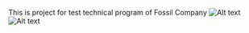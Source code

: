 This is project for test technical program of Fossil Company
![Alt text](/Images/picture1.jpg?raw=true "History Screen")
![Alt text](/Images/picture2.jpg?raw=true "Record Screen")


